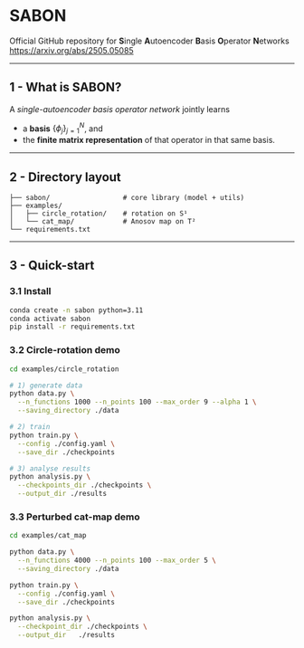 # SABON
Official GitHub repository for **S**ingle **A**utoencoder **B**asis **O**perator **N**etworks  
<https://arxiv.org/abs/2505.05085>

---

## 1 - What is SABON?
A *single-autoencoder basis operator network* jointly learns  

* a **basis** $\{\phi_j\}_{j=1}^N$, and  
* the **finite matrix representation** of that operator in that same basis.

---

## 2 - Directory layout
```text
├── sabon/                  # core library (model + utils)
├── examples/
│   ├── circle_rotation/    # rotation on S¹
│   └── cat_map/            # Anosov map on T²
└── requirements.txt
````

---

## 3 - Quick-start

### 3.1  Install

```bash
conda create -n sabon python=3.11
conda activate sabon
pip install -r requirements.txt
```

### 3.2  Circle-rotation demo

```bash
cd examples/circle_rotation

# 1) generate data
python data.py \
  --n_functions 1000 --n_points 100 --max_order 9 --alpha 1 \
  --saving_directory ./data

# 2) train
python train.py \
  --config ./config.yaml \
  --save_dir ./checkpoints

# 3) analyse results
python analysis.py \
  --checkpoints_dir ./checkpoints \
  --output_dir ./results
```

### 3.3  Perturbed cat-map demo

```bash
cd examples/cat_map

python data.py \
  --n_functions 4000 --n_points 100 --max_order 5 \
  --saving_directory ./data

python train.py \
  --config ./config.yaml \
  --save_dir ./checkpoints

python analysis.py \
  --checkpoint_dir ./checkpoints \
  --output_dir   ./results
```
